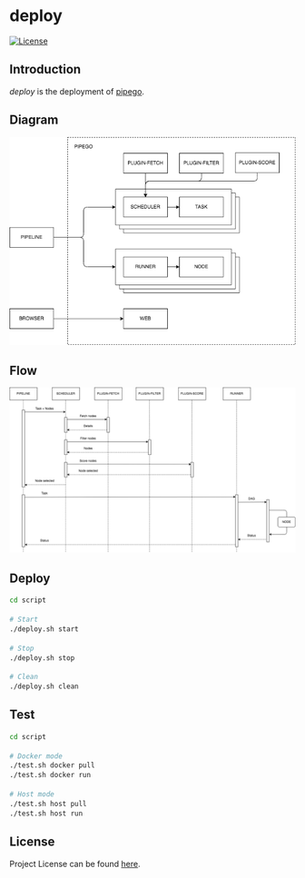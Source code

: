 # deploy

[![License](https://img.shields.io/github/license/pipego/scheduler.svg)](https://github.com/pipego/scheduler/blob/main/LICENSE)



## Introduction

*deploy* is the deployment of [pipego](https://github.com/pipego).



## Diagram

![diagram](diagram.png)



## Flow

![flow](flow.png)



## Deploy

```bash
cd script

# Start
./deploy.sh start

# Stop
./deploy.sh stop

# Clean
./deploy.sh clean
```



## Test

```bash
cd script

# Docker mode
./test.sh docker pull
./test.sh docker run

# Host mode
./test.sh host pull
./test.sh host run
```



## License

Project License can be found [here](LICENSE).
